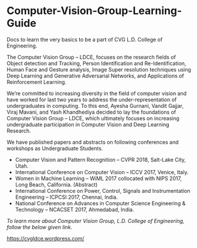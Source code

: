 # Computer-Vision-Group-Learning-Guide
Docs to learn the very basics to be a part of CVG L.D. College of Engineering.

The Computer Vision Group – LDCE, focuses on the research fields of Object detection and Tracking, Person Identification and Re-Identification, Human Face and Gesture analysis, Image Super resolution techniques using Deep Learning and Generative Adversarial Networks, and Applications of Reinforcement Learning.

We’re committed to increasing diversity in the field of computer vision and have worked for last two years to address the under-representation of undergraduates in computing. To this end, Ayesha Gurnani, Vandit Gajjar, Viraj Mavani, and Yash Khandhediya decided to lay the foundations of Computer Vision Group – LDCE, which ultimately focuses on increasing undergraduate participation in Computer Vision and Deep Learning Research.

We have published papers and abstracts on following conferences and workshops as Undergraduate Students.

* Computer Vision and Pattern Recognition  – CVPR 2018, Salt-Lake City, Utah.
* International Conference on Computer Vision – ICCV 2017, Venice, Italy.
* Women in Machine Learning – WiML 2017 collocated with NIPS 2017, Long Beach, California. (Abstract)
* International Conference on Power, Control, Signals and Instrumentation Engineering – ICPCSI 2017, Chennai, India.
* National Conference on Advances in Computer Science Engineering & Technology – NCACSET 2017, Ahmedabad, India.

*To learn more about Computer Vision Group, L.D. College of Engineering, follow the below given link.*

https://cvgldce.wordpress.com/
